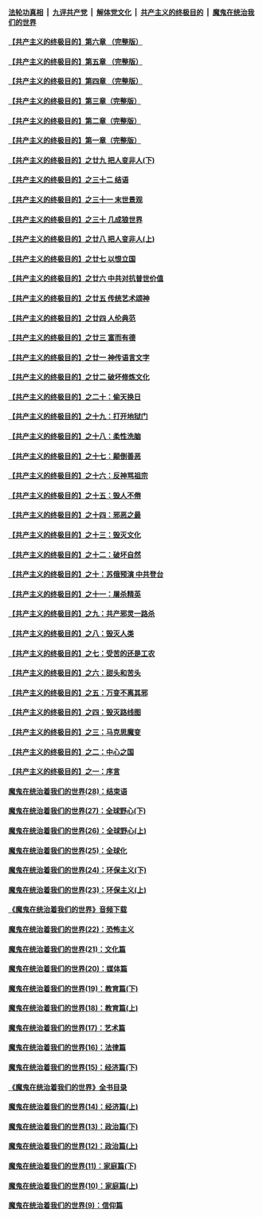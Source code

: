 

####  [法轮功真相](../../../../basic/blob/master/README.md?t=05041131) &nbsp;|&nbsp; [九评共产党](../../../../9ping.md/blob/master/README.md?t=05041131) &nbsp;|&nbsp; [解体党文化](../../../../jtdwh.md/blob/master/README.md?t=05041131)  &nbsp;|&nbsp; [共产主义的终极目的](../../../../gczydzjmd.md/blob/master/README.md?t=05041131) &nbsp;|&nbsp; [魔鬼在统治我们的世界](../../../../mgztzwmdsj.md/blob/master/README.md?t=05041131) 

#### [【共产主义的终极目的】第六章 （完整版）](../pages/nsc422/n11428913.md?t=05041131) 

#### [【共产主义的终极目的】第五章 （完整版）](../pages/nsc422/n11428912.md?t=05041131) 

#### [【共产主义的终极目的】第四章 （完整版）](../pages/nsc422/n11428907.md?t=05041131) 

#### [【共产主义的终极目的】第三章（完整版）](../pages/nsc422/n11428848.md?t=05041131) 

#### [【共产主义的终极目的】第二章（完整版）](../pages/nsc422/n11428831.md?t=05041131) 

#### [【共产主义的终极目的】第一章（完整版）](../pages/nsc422/n11417651.md?t=05041131) 

#### [【共产主义的终极目的】之廿九 把人变非人(下)](../pages/nsc422/n11344140.md?t=05041131) 

#### [【共产主义的终极目的】之三十二 结语](../pages/nsc422/n11360535.md?t=05041131) 

#### [【共产主义的终极目的】之三十一 末世景观](../pages/nsc422/n11351129.md?t=05041131) 

#### [【共产主义的终极目的】之三十 几成狼世界](../pages/nsc422/n11348280.md?t=05041131) 

#### [【共产主义的终极目的】之廿八 把人变非人(上)](../pages/nsc422/n11340492.md?t=05041131) 

#### [【共产主义的终极目的】之廿七 以恨立国](../pages/nsc422/n11336944.md?t=05041131) 

#### [【共产主义的终极目的】之廿六 中共对抗普世价值](../pages/nsc422/n11324785.md?t=05041131) 

#### [【共产主义的终极目的】之廿五 传统艺术颂神](../pages/nsc422/n11296396.md?t=05041131) 

#### [【共产主义的终极目的】之廿四 人伦典范](../pages/nsc422/n11296397.md?t=05041131) 

#### [【共产主义的终极目的】之廿三 富而有德](../pages/nsc422/n11283598.md?t=05041131) 

#### [【共产主义的终极目的】之廿一 神传语言文字](../pages/nsc422/n11263265.md?t=05041131) 

#### [【共产主义的终极目的】之廿二 破坏修炼文化](../pages/nsc422/n11245728.md?t=05041131) 

#### [【共产主义的终极目的】之二十：偷天换日](../pages/nsc422/n11238846.md?t=05041131) 

#### [【共产主义的终极目的】之十九：打开地狱门](../pages/nsc422/n11206376.md?t=05041131) 

#### [【共产主义的终极目的】之十八：柔性洗脑](../pages/nsc422/n11199994.md?t=05041131) 

#### [【共产主义的终极目的】之十七：颠倒善恶](../pages/nsc422/n11179782.md?t=05041131) 

#### [【共产主义的终极目的】之十六：反神骂祖宗](../pages/nsc422/n11166798.md?t=05041131) 

#### [【共产主义的终极目的】之十五：毁人不倦](../pages/nsc422/n11166792.md?t=05041131) 

#### [【共产主义的终极目的】之十四：邪恶之最](../pages/nsc422/n11150249.md?t=05041131) 

#### [【共产主义的终极目的】之十三：毁灭文化](../pages/nsc422/n11135227.md?t=05041131) 

#### [【共产主义的终极目的】之十二：破坏自然](../pages/nsc422/n11135214.md?t=05041131) 

#### [【共产主义的终极目的】之十：苏俄预演 中共登台](../pages/nsc422/n11118424.md?t=05041131) 

#### [【共产主义的终极目的】之十一：屠杀精英](../pages/nsc422/n11118442.md?t=05041131) 

#### [【共产主义的终极目的】之九：共产邪灵一路杀](../pages/nsc422/n11114139.md?t=05041131) 

#### [【共产主义的终极目的】之八：毁灭人类](../pages/nsc422/n11108503.md?t=05041131) 

#### [【共产主义的终极目的】之七：受苦的还是工农](../pages/nsc422/n11101809.md?t=05041131) 

#### [【共产主义的终极目的】之六：甜头和苦头](../pages/nsc422/n11096971.md?t=05041131) 

#### [【共产主义的终极目的】之五：万变不离其邪](../pages/nsc422/n11091285.md?t=05041131) 

#### [【共产主义的终极目的】之四：毁灭路线图](../pages/nsc422/n11086284.md?t=05041131) 

#### [【共产主义的终极目的】之三：马克思魔变](../pages/nsc422/n11061941.md?t=05041131) 

#### [【共产主义的终极目的】之二：中心之国](../pages/nsc422/n11047728.md?t=05041131) 

#### [【共产主义的终极目的】之一：序言](../pages/nsc422/n11086077.md?t=05041131) 

#### [魔鬼在统治着我们的世界(28)：结束语](../pages/nsc422/n10936246.md?t=05041131) 

#### [魔鬼在统治着我们的世界(27)：全球野心(下)](../pages/nsc422/n10928319.md?t=05041131) 

#### [魔鬼在统治着我们的世界(26)：全球野心(上)](../pages/nsc422/n10900318.md?t=05041131) 

#### [魔鬼在统治着我们的世界(25)：全球化](../pages/nsc422/n10788205.md?t=05041131) 

#### [魔鬼在统治着我们的世界(24)：环保主义(下)](../pages/nsc422/n10695307.md?t=05041131) 

#### [魔鬼在统治着我们的世界(23)：环保主义(上)](../pages/nsc422/n10688613.md?t=05041131) 

#### [《魔鬼在统治着我们的世界》音频下载](../pages/nsc422/n10635553.md?t=05041131) 

#### [魔鬼在统治着我们的世界(22)：恐怖主义](../pages/nsc422/n10614727.md?t=05041131) 

#### [魔鬼在统治着我们的世界(21)：文化篇](../pages/nsc422/n10597706.md?t=05041131) 

#### [魔鬼在统治着我们的世界(20)：媒体篇](../pages/nsc422/n10586579.md?t=05041131) 

#### [魔鬼在统治着我们的世界(19)：教育篇(下)](../pages/nsc422/n10564808.md?t=05041131) 

#### [魔鬼在统治着我们的世界(18)：教育篇(上)](../pages/nsc422/n10526970.md?t=05041131) 

#### [魔鬼在统治着我们的世界(17)：艺术篇](../pages/nsc422/n10499093.md?t=05041131) 

#### [魔鬼在统治着我们的世界(16)：法律篇](../pages/nsc422/n10485969.md?t=05041131) 

#### [魔鬼在统治着我们的世界(15)：经济篇(下)](../pages/nsc422/n10469975.md?t=05041131) 

#### [《魔鬼在统治着我们的世界》全书目录](../pages/nsc422/n10464261.md?t=05041131) 

#### [魔鬼在统治着我们的世界(14)：经济篇(上)](../pages/nsc422/n10457370.md?t=05041131) 

#### [魔鬼在统治着我们的世界(13)：政治篇(下)](../pages/nsc422/n10448270.md?t=05041131) 

#### [魔鬼在统治着我们的世界(12)：政治篇(上)](../pages/nsc422/n10444576.md?t=05041131) 

#### [魔鬼在统治着我们的世界(11)：家庭篇(下)](../pages/nsc422/n10440961.md?t=05041131) 

#### [魔鬼在统治着我们的世界(10)：家庭篇(上)](../pages/nsc422/n10435448.md?t=05041131) 

#### [魔鬼在统治着我们的世界(9)：信仰篇](../pages/nsc422/n10432159.md?t=05041131) 

